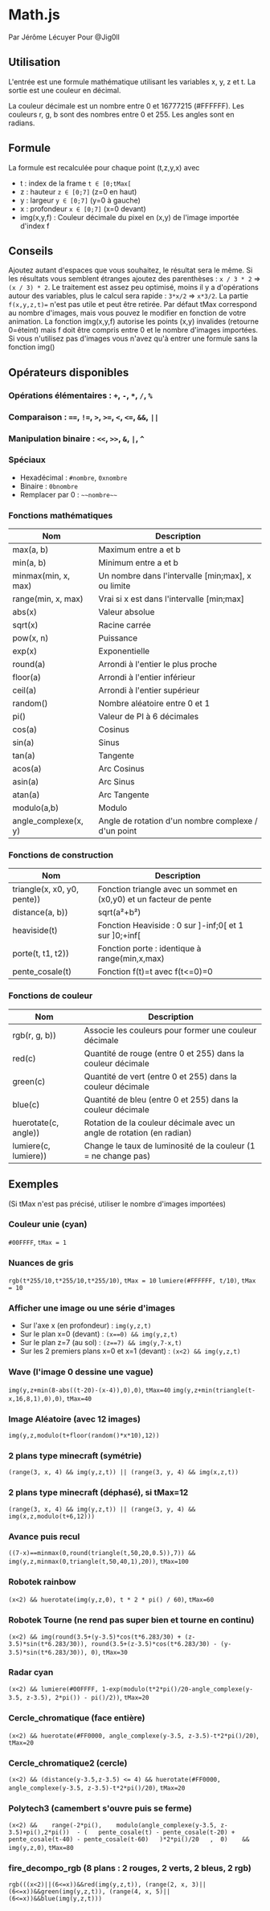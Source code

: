 # Math.js

Par Jérôme Lécuyer
Pour @Jig0ll

## Utilisation

L'entrée est une formule mathématique utilisant les variables x, y, z et t.
La sortie est une couleur en décimal.

La couleur décimale est un nombre entre 0 et 16777215 (#FFFFFF).
Les couleurs r, g, b sont des nombres entre 0 et 255.
Les angles sont en radians.

## Formule

La formule est recalculée pour chaque point (t,z,y,x) avec
 - t : index de la frame `t ∈ [0;tMax[`
 - z : hauteur `z ∈ [0;7]` (z=0 en haut)
 - y : largeur `y ∈ [0;7]` (y=0 à gauche)
 - x : profondeur `x ∈ [0;7]` (x=0 devant)
 - img(x,y,f) : Couleur décimale du pixel en (x,y) de l'image importée d'index f

## Conseils

Ajoutez autant d'espaces que vous souhaitez, le résultat sera le même.
Si les résultats vous semblent étranges ajoutez des parenthèses : `x / 3 * 2` => `(x / 3) * 2`.
Le traitement est assez peu optimisé, moins il y a d'opérations autour des variables, plus le calcul sera rapide : `3*x/2` => `x*3/2`.
La partie `f(x,y,z,t)=` n'est pas utile et peut être retirée.
Par défaut tMax correspond au nombre d'images, mais vous pouvez le modifier en fonction de votre animation.
La fonction img(x,y,f) autorise les points (x,y) invalides (retourne 0=éteint) mais f doit être compris entre 0 et le nombre d'images importées.
Si vous n'utilisez pas d'images vous n'avez qu'à entrer une formule sans la fonction img()

## Opérateurs disponibles

### Opérations élémentaires : `+`, `-`, `*`, `/`, `%`
### Comparaison : `==`, `!=`, `>`, `>=`, `<`, `<=`, `&&`, `||`
### Manipulation binaire : `<<`, `>>`, `&`, `|`, `^`
### Spéciaux
- Hexadécimal : `#nombre`, `0xnombre`
- Binaire : `0bnombre`
- Remplacer par 0 : `~~nombre~~`

### Fonctions mathématiques
| Nom                  | Description                                         |
| -------------------- | --------------------------------------------------- |
| max(a, b)            | Maximum entre a et b                                |
| min(a, b)            | Minimum entre a et b                                |
| minmax(min, x, max)  | Un nombre dans l'intervalle [min;max], x ou limite  |
| range(min, x, max)   | Vrai si x est dans l'intervalle [min;max]           |
| abs(x)               | Valeur absolue                                      |
| sqrt(x)              | Racine carrée                                       |
| pow(x, n)            | Puissance                                           |
| exp(x)               | Exponentielle                                       |
| round(a)             | Arrondi à l'entier le plus proche                   |
| floor(a)             | Arrondi à l'entier inférieur                        |
| ceil(a)              | Arrondi à l'entier supérieur                        |
| random()             | Nombre aléatoire entre 0 et 1                       |
| pi()                 | Valeur de PI à 6 décimales                          |
| cos(a)               | Cosinus                                             |
| sin(a)               | Sinus                                               |
| tan(a)               | Tangente                                            |
| acos(a)              | Arc Cosinus                                         |
| asin(a)              | Arc Sinus                                           |
| atan(a)              | Arc Tangente                                        |
| modulo(a,b)          | Modulo                                              |
| angle_complexe(x, y) | Angle de rotation d'un nombre complexe / d'un point |

### Fonctions de construction
| Nom                         | Description                                                        |
| --------------------------- | ------------------------------------------------------------------ |
| triangle(x, x0, y0, pente)) | Fonction triangle avec un sommet en (x0,y0) et un facteur de pente |
| distance(a, b))             | sqrt(a²+b²)                                                        |
| heaviside(t)                | Fonction Heaviside : 0 sur ]-inf;0[ et 1 sur ]0;+inf[              |
| porte(t, t1, t2))           | Fonction porte : identique à range(min,x,max)                      |
| pente_cosale(t)             | Fonction f(t)=t avec f(t<=0)=0                                     |

### Fonctions de couleur
| Nom                  | Description                                                           |
| -------------------- | --------------------------------------------------------------------- |
| rgb(r, g, b))        | Associe les couleurs pour former une couleur décimale                 |
| red(c)               | Quantité de rouge (entre 0 et 255) dans la couleur décimale           |
| green(c)             | Quantité de vert (entre 0 et 255) dans la couleur décimale            |
| blue(c)              | Quantité de bleu (entre 0 et 255) dans la couleur décimale            |
| huerotate(c, angle)) | Rotation de la couleur décimale avec un angle de rotation (en radian) |
| lumiere(c, lumiere)) | Change le taux de luminosité de la couleur (1 = ne change pas)        |


## Exemples

(Si tMax n'est pas précisé, utiliser le nombre d'images importées)

### Couleur unie (cyan)
`#00FFFF`, `tMax = 1`

### Nuances de gris
`rgb(t*255/10,t*255/10,t*255/10)`, `tMax = 10`
`lumiere(#FFFFFF, t/10)`, `tMax = 10`

### Afficher une image ou une série d'images
- Sur l'axe x (en profondeur) : `img(y,z,t)`
- Sur le plan x=0 (devant) : `(x==0) && img(y,z,t)`
- Sur le plan z=7 (au sol) : `(z==7) && img(y,7-x,t)`
- Sur les 2 premiers plans x=0 et x=1 (devant) : `(x<2) && img(y,z,t)`

### Wave (l'image 0 dessine une vague)
`img(y,z+min(8-abs((t-20)-(x-4)),0),0)`, `tMax=40`
`img(y,z+min(triangle(t-x,16,8,1),0),0)`, `tMax=40`

### Image Aléatoire (avec 12 images)
`img(y,z,modulo(t+floor(random()*x*10),12))`

### 2 plans type minecraft (symétrie)
`(range(3, x, 4) && img(y,z,t)) || (range(3, y, 4) && img(x,z,t))`

### 2 plans type minecraft (déphasé), si tMax=12
`(range(3, x, 4) && img(y,z,t)) || (range(3, y, 4) && img(x,z,modulo(t+6,12)))`

### Avance puis recul
`((7-x)==minmax(0,round(triangle(t,50,20,0.5)),7)) && img(y,z,minmax(0,triangle(t,50,40,1),20))`, `tMax=100`

### Robotek rainbow
`(x<2) && huerotate(img(y,z,0), t * 2 * pi() / 60)`, `tMax=60`

### Robotek Tourne (ne rend pas super bien et tourne en continu)
`(x<2) && img(round(3.5+(y-3.5)*cos(t*6.283/30) + (z-3.5)*sin(t*6.283/30)), round(3.5+(z-3.5)*cos(t*6.283/30) - (y-3.5)*sin(t*6.283/30)), 0)`, `tMax=30`

### Radar cyan
`(x<2) && lumiere(#00FFFF, 1-exp(modulo(t*2*pi()/20-angle_complexe(y-3.5, z-3.5), 2*pi()) - pi()/2))`, `tMax=20`

### Cercle_chromatique (face entière)
`(x<2) && huerotate(#FF0000, angle_complexe(y-3.5, z-3.5)-t*2*pi()/20)`, `tMax=20`

### Cercle_chromatique2 (cercle)
`(x<2) && (distance(y-3.5,z-3.5) <= 4) && huerotate(#FF0000, angle_complexe(y-3.5, z-3.5)-t*2*pi()/20)`, `tMax=20`

### Polytech3 (camembert s'ouvre puis se ferme)
`(x<2) &&    range(-2*pi(),    modulo(angle_complexe(y-3.5, z-3.5)+pi(),2*pi())  - (   pente_cosale(t) - pente_cosale(t-20) + pente_cosale(t-40) - pente_cosale(t-60)   )*2*pi()/20   ,  0)    && img(y,z,0)`, `tMax=80`

### fire_decompo_rgb (8 plans : 2 rouges, 2 verts, 2 bleus, 2 rgb)
`rgb(((x<2)||(6<=x))&&red(img(y,z,t)), (range(2, x, 3)||(6<=x))&&green(img(y,z,t)), (range(4, x, 5)||(6<=x))&&blue(img(y,z,t)))`
